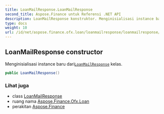 ```yaml
---
title: LoanMailResponse.LoanMailResponse
second_title: Aspose.Finance untuk Referensi .NET API
description: LoanMailResponse konstruktor. Menginisialisasi instance baru dariLoanMailResponse kelas.
type: docs
weight: 10
url: /id/net/aspose.finance.ofx.loan/loanmailresponse/loanmailresponse/
---
```

## LoanMailResponse constructor

Menginisialisasi instance baru dari[`LoanMailResponse`](../) kelas.

```csharp
public LoanMailResponse()
```

### Lihat juga

* class [LoanMailResponse](../)
* ruang nama [Aspose.Finance.Ofx.Loan](../../loanmailresponse/)
* perakitan [Aspose.Finance](../../../)


